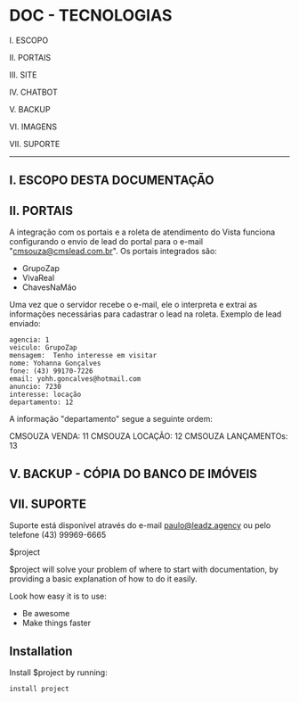 DOC - TECNOLOGIAS
========

I. ESCOPO

II. PORTAIS

III. SITE

IV. CHATBOT

V. BACKUP

VI. IMAGENS

VII. SUPORTE

--------

I. ESCOPO DESTA DOCUMENTAÇÃO
--------


II. PORTAIS
--------

A integração com os portais e a roleta de atendimento do Vista funciona configurando o envio de lead do portal para o e-mail "cmsouza@cmslead.com.br".
Os portais integrados são:

- GrupoZap
- VivaReal
- ChavesNaMão

Uma vez que o servidor recebe o e-mail, ele o interpreta e extrai as informações necessárias para cadastrar o lead na roleta.
Exemplo de lead enviado:

    agencia: 1
    veiculo: GrupoZap
    mensagem:  Tenho interesse em visitar  
    nome: Yohanna Gonçalves
    fone: (43) 99170-7226
    email: yohh.goncalves@hotmail.com
    anuncio: 7230
    interesse: locação
    departamento: 12

A informação "departamento" segue a seguinte ordem:

CMSOUZA VENDA: 11
CMSOUZA LOCAÇÃO: 12
CMSOUZA LANÇAMENTOs: 13

V. BACKUP - CÓPIA DO BANCO DE IMÓVEIS
--------

VII. SUPORTE
--------

Suporte está disponível através do e-mail paulo@leadz.agency ou pelo telefone (43) 99969-6665





$project


$project will solve your problem of where to start with documentation,
by providing a basic explanation of how to do it easily.

Look how easy it is to use:



- Be awesome
- Make things faster

Installation
------------

Install $project by running:

    install project

